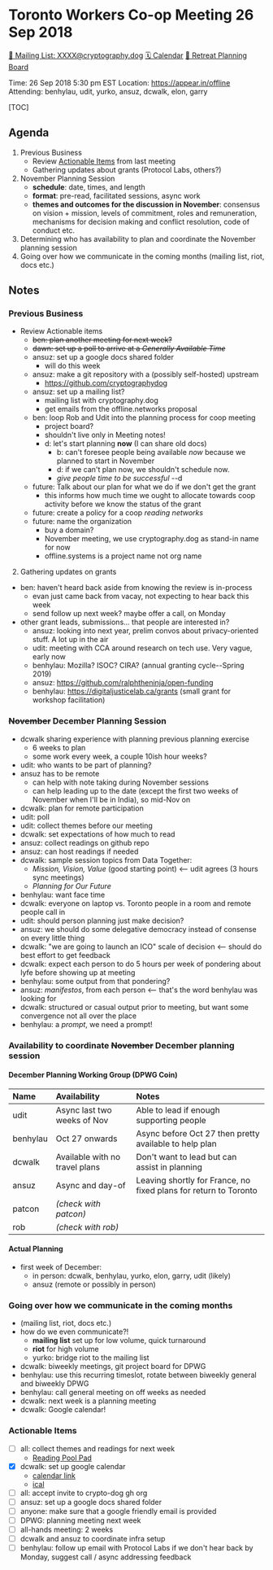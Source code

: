 Toronto Workers Co-op Meeting 26 Sep 2018
=========================================

[📧 Mailing List: XXXX@cryptography.dog](mailto:XXXX@cryptography.dog)
[🗓 Calendar](https://calendar.google.com/calendar/embed?src=s2224p8sptnujs736vplf9anjo%40group.calendar.google.com&ctz=America%2FToronto)
[📑 Retreat Planning Board](https://github.com/cryptographydog/december-meetup/projects/1)

Time: 26 Sep 2018 5:30 pm EST
Location: https://appear.in/offline
Attending: benhylau, udit, yurko, ansuz, dcwalk, elon, garry

[TOC]

## Agenda    

1. Previous Business
    - Review [Actionable Items](https://hackmd.io/y-YGwqvSTt6Of1Ue-QugBg?both#Actionable-items) from last meeting
    - Gathering updates about grants (Protocol Labs, others?)
1. November Planning Session
    - **schedule**: date, times, and length
    - **format**: pre-read, facilitated sessions, async work
    - **themes and outcomes for the discussion in November**: consensus on vision + mission, levels of commitment, roles and remuneration, mechanisms for decision making and conflict resolution, code of conduct etc.
1. Determining who has availability to plan and coordinate the November planning session
1. Going over how we communicate in the coming months (mailing list, riot, docs etc.)

## Notes

### Previous Business

- Review Actionable items 
    * ~~ben: plan another meeting for next week?~~
    * ~~dawn: set up a poll to arrive at a _Generally Available Time_~~
    * ansuz: set up a google docs shared folder
      * will do this week
    * ansuz: make a git repository with a (possibly self-hosted) upstream
      * https://github.com/cryptographydog
    * ansuz: set up a mailing list?
      * mailing list with cryptography.dog
      * get emails from the offline.networks proposal
    * ben: loop Rob and Udit into the planning process for coop meeting
      * project board?
      * shouldn't live only in Meeting notes!
      * d: let's start planning **now** (I can share old docs)
        * b: can't foresee people being available _now_ because we planned to start in November
        * d: if we can't plan now, we shouldn't schedule now.
        * _give people time to be successful_ --d
    * future: Talk about our plan for what we do if we don't get the grant
      * this informs how much time we ought to allocate towards coop activity before we know the status of the grant
    * future: create a policy for a coop _reading networks_
    * future: name the organization
      * buy a domain?
      * November meeting, we use cryptography.dog as stand-in name for now
      * offline.systems is a project name not org name

2. Gathering updates on grants

- ben: haven't heard back aside from knowing the review is in-process
    - evan just came back from vacay, not expecting to hear back this week
    - send follow up next week? maybe offer a call, on Monday
- other grant leads, submissions... that people are interested in?
    - ansuz: looking into next year, prelim convos about privacy-oriented stuff. A lot up in the air
    - udit: meeting with CCA around research on tech use. Very vague, early now
    - benhylau: Mozilla? ISOC? CIRA? (annual granting cycle--Spring 2019)
    - ansuz: https://github.com/ralphtheninja/open-funding
    - benhylau: https://digitaljusticelab.ca/grants (small grant for workshop facilitation)

### ~~November~~ December Planning Session

- dcwalk sharing experience with planning previous planning exercise
    - 6 weeks to plan
    - some work every week, a couple 10ish hour weeks?
- udit: who wants to be part of planning?
- ansuz has to be remote
    - can help with note taking during November sessions
    - can help leading up to the date (except the first two weeks of November when I'll be in India), so mid-Nov on
- dcwalk: plan for remote participation
- udit: poll
- udit: collect themes before our meeting 
- dcwalk: set expectations of how much to read
- ansuz: collect readings on github repo
- ansuz: can host readings if needed
- dcwalk: sample session topics from Data Together:
    - _Mission, Vision, Value_ (good starting point) <-- udit agrees (3 hours sync meetings)
    - _Planning for Our Future_
- benhylau: want face time
- dcwalk: everyone on laptop vs. Toronto people in a room and remote people call in
- udit: should person planning just make decision?
- ansuz: we should do some delegative democracy instead of consense on every little thing
- dcwalk: "we are going to launch an ICO" scale of decision <-- should do best effort to get feedback
- dcwalk: expect each person to do 5 hours per week of pondering about lyfe before showing up at meeting
- benhylau: some output from that pondering?
- ansuz: _manifestos_, from each person <-- that's the word benhylau was looking for
- dcwalk: structured or casual output prior to meeting, but want some convergence not all over the place
- benhylau: a _prompt_, we need a prompt!

### Availability to coordinate ~~November~~ December planning session

#### December Planning Working Group (DPWG Coin)

|Name|Availability|Notes|
|:--|:--|:--|
|udit|Async last two weeks of Nov|Able to lead if enough supporting people|
|benhylau|Oct 27 onwards|Async before Oct 27 then pretty available to help plan|
|dcwalk|Available with no travel plans|Don't want to lead but can assist in planning|
|ansuz|Async and day-of|Leaving shortly for France, no fixed plans for return to Toronto|
|patcon|_(check with patcon)_||
|rob|_(check with rob)_||

#### Actual Planning

- first week of December:
    - in person: dcwalk, benhylau, yurko, elon, garry, udit (likely)
    - ansuz (remote or possibly in person)

### Going over how we communicate in the coming months 

- (mailing list, riot, docs etc.)
- how do we even communicate?!
    - **mailing list** set up for low volume, quick turnaround
    - **riot** for high volume
    - yurko: bridge riot to the mailing list
- dcwalk: biweekly meetings, git project board for DPWG
- benhylau: use this recurring timeslot, rotate between biweekly general and biweekly DPWG
- benhylau: call general meeting on off weeks as needed
- dcwalk: next week is a planning meeting
- dcwalk: Google calendar!

### Actionable Items

- [ ] all: collect themes and readings for next week
    - [Reading Pool Pad](https://hackmd.io/_vUINRdvR1qlry3B5aNXqw)
- [x] dcwalk: set up google calendar
    - [calendar link](https://calendar.google.com/calendar/embed?src=s2224p8sptnujs736vplf9anjo%40group.calendar.google.com&ctz=America%2FToronto)
    - [ical](https://calendar.google.com/calendar/ical/s2224p8sptnujs736vplf9anjo%40group.calendar.google.com/public/basic.ics)
- [ ]  all: accept invite to crypto-dog gh org
- [ ]  ansuz: set up a google docs shared folder
- [ ]  anyone: make sure that a google friendly email is provided
- [ ]  DPWG: planning meeting next week
- [ ]  all-hands meeting: 2 weeks
- [ ]  dcwalk and ansuz to coordinate infra setup
- [ ]  benhylau: follow up email with Protocol Labs if we don't hear back by Monday, suggest call / async addressing feedback
